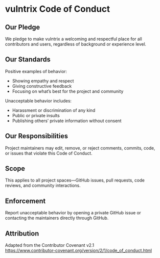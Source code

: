vulntrix Code of Conduct
========================

## Our Pledge
We pledge to make vulntrix a welcoming and respectful place for all contributors and users, regardless of background or experience level.

## Our Standards
Positive examples of behavior:
- Showing empathy and respect
- Giving constructive feedback
- Focusing on what’s best for the project and community

Unacceptable behavior includes:
- Harassment or discrimination of any kind
- Public or private insults
- Publishing others’ private information without consent

## Our Responsibilities
Project maintainers may edit, remove, or reject comments, commits, code, or issues that violate this Code of Conduct.

## Scope
This applies to all project spaces—GitHub issues, pull requests, code reviews, and community interactions.

## Enforcement
Report unacceptable behavior by opening a private GitHub issue or contacting the maintainers directly through GitHub.

## Attribution
Adapted from the Contributor Covenant v2.1  
<https://www.contributor-covenant.org/version/2/1/code_of_conduct.html>
